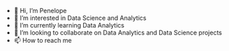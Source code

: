 - 👋 Hi, I’m Penelope
- 👀 I’m interested in Data Science and Analytics
- 🌱 I’m currently learning Data Analytics
- 💞️ I’m looking to collaborate on Data Analytics and Data Science projects
- 📫 How to reach me 

<!---
Tholly/Tholly is a ✨ special ✨ repository because its `README.md` (this file) appears on your GitHub profile.
You can click the Preview link to take a look at your changes.
--->
